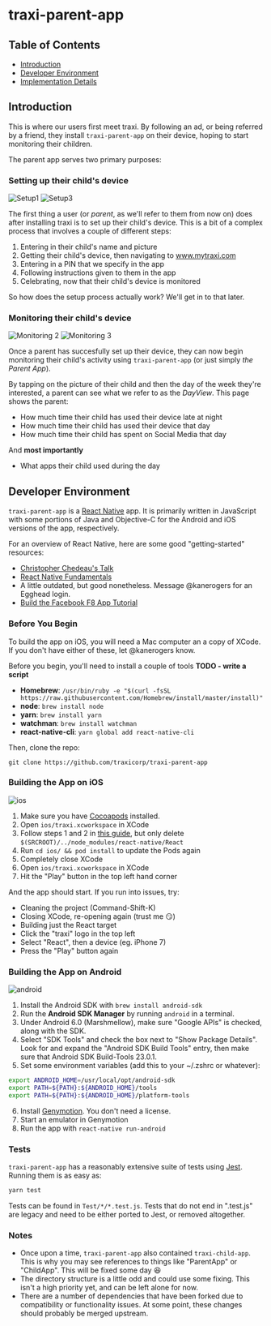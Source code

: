 # traxi-parent-app

## Table of Contents

- [Introduction](#introduction)
- [Developer Environment](#developer-environment)
- [Implementation Details](#implementation-details)

## Introduction

This is where our users first meet traxi. By following an ad, or being referred by a friend, they install `traxi-parent-app` on their device, hoping to start monitoring their children.

The parent app serves two primary purposes:

### Setting up their child's device

![Setup1](https://github.com/traxicorp/traxi-parent-app/blob/master/Artwork/setup1.png?raw=true)
![Setup3](https://github.com/traxicorp/traxi-parent-app/blob/master/Artwork/setup3.png?raw=true)

The first thing a user (or *parent*, as we'll refer to them from now on) does after installing traxi is to set up their child's device. This is a bit of a complex process that involves a couple of different steps:

1. Entering in their child's name and picture
2. Getting their child's device, then navigating to www.mytraxi.com
3. Entering in a PIN that we specify in the app
4. Following instructions given to them in the app
5. Celebrating, now that their child's device is monitored

So how does the setup process actually work? We'll get in to that later.

### Monitoring their child's device

![Monitoring 2](https://github.com/traxicorp/traxi-parent-app/blob/master/Artwork/monitoring2.png?raw=true)
![Monitoring 3](https://github.com/traxicorp/traxi-parent-app/blob/master/Artwork/monitoring3.png?raw=true)


Once a parent has succesfully set up their device, they can now begin monitoring their child's activity using `traxi-parent-app` (or just simply *the Parent App*).

By tapping on the picture of their child and then the day of the week they're interested, a parent can see what we refer to as the *DayView*. This page shows the parent:

- How much time their child has used their device late at night
- How much time their child has used their device that day
- How much time their child has spent on Social Media that day

And **most importantly**

- What apps their child used during the day

## Developer Environment

`traxi-parent-app` is a [React Native](https://facebook.github.io/react-native/) app. It is primarily written in JavaScript with some portions of Java and Objective-C for the Android and iOS versions of the app, respectively.

For an overview of React Native, here are some good "getting-started" resources:

- [Christopher Chedeau's Talk](https://www.youtube.com/watch?v=7rDsRXj9-cU)
- [React Native Fundamentals](https://egghead.io/courses/react-native-fundamentals)
 - A little outdated, but good nonetheless. Message @kanerogers for an Egghead login.
- [Build the Facebook F8 App Tutorial](http://makeitopen.com/tutorials/building-the-f8-app/planning/)

### Before You Begin

To build the app on iOS, you will need a Mac computer an a copy of XCode. If you don't have either of these, let @kanerogers know.

Before you begin, you'll need to install a couple of tools **TODO - write a script**

- **Homebrew**: `/usr/bin/ruby -e "$(curl -fsSL https://raw.githubusercontent.com/Homebrew/install/master/install)"`
- **node**: `brew install node`
- **yarn**: `brew install yarn`
- **watchman**: `brew install watchman`
- **react-native-cli**: `yarn global add react-native-cli`

Then, clone the repo:

`git clone https://github.com/traxicorp/traxi-parent-app`

### Building the App on iOS

![ios](http://vignette2.wikia.nocookie.net/logopedia/images/6/63/IOS_logo_2012.png/revision/latest?cb=20160329193433)

1. Make sure you have [Cocoapods](https://cocoapods.org/) installed.
2. Open `ios/traxi.xcworkspace` in XCode
3. Follow steps 1 and 2 in [this guide](http://imgur.com/a/KUOQC), but only delete `$(SRCROOT)/../node_modules/react-native/React`
4. Run `cd ios/ && pod install` to update the Pods again
5. Completely close XCode
6. Open `ios/traxi.xcworkspace` in XCode
7. Hit the "Play" button in the top left hand corner

And the app should start. If you run into issues, try:

- Cleaning the project (Command-Shift-K)
- Closing XCode, re-opening again (trust me :smirk:)
- Building just the React target
 - Click the "traxi" logo in the top left
 - Select "React", then a device (eg. iPhone 7)
 - Press the "Play" button again

### Building the App on Android

![android](http://files.softicons.com/download/computer-icons/android-smartphones-icons-by-abhi-aravind/png/256x256/Android%20Logo.png)

1. Install the Android SDK with `brew install android-sdk`
2. Run the **Android SDK Manager** by running `android` in a terminal.
3. Under Android 6.0 (Marshmellow), make sure "Google APIs" is checked, along with the SDK.
4. Select "SDK Tools" and check the box next to "Show Package Details". Look for and expand the "Android SDK Build Tools" entry, then make sure that Android SDK Build-Tools 23.0.1.
5. Set some environment variables (add this to your ~/.zshrc or whatever):
```bash
export ANDROID_HOME=/usr/local/opt/android-sdk
export PATH=${PATH}:${ANDROID_HOME}/tools
export PATH=${PATH}:${ANDROID_HOME}/platform-tools
```
6. Install [Genymotion](https://www.genymotion.com/). You don't need a license.
7. Start an emulator in Genymotion
8. Run the app with `react-native run-android`


### Tests

`traxi-parent-app` has a reasonably extensive suite of tests using [Jest](http://facebook.github.io/jest/). Running them is as easy as:

```bash
yarn test
```

Tests can be found in `Test/*/*.test.js`. Tests that do not end in ".test.js" are legacy and need to be either ported to Jest, or removed altogether.

### Notes

- Once upon a time, `traxi-parent-app` also contained `traxi-child-app`. This is why you may see references to things like "ParentApp" or "ChildApp". This will be fixed some day :laughing:
- The directory structure is a little odd and could use some fixing. This isn't a high priority yet, and can be left alone for now.
- There are a number of dependencies that have been forked due to compatibility or functionality issues. At some point, these changes should probably be merged upstream.
